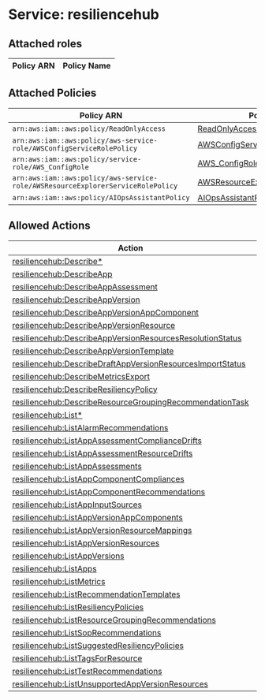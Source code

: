 # Service: resiliencehub

## Attached roles

| Policy ARN | Policy Name |
|------------|-------------|
## Attached Policies

| Policy ARN | Policy Name |
|------------|-------------|
| `arn:aws:iam::aws:policy/ReadOnlyAccess` | [ReadOnlyAccess](../policies.md#readonlyaccess) |
| `arn:aws:iam::aws:policy/aws-service-role/AWSConfigServiceRolePolicy` | [AWSConfigServiceRolePolicy](../policies.md#awsconfigservicerolepolicy) |
| `arn:aws:iam::aws:policy/service-role/AWS_ConfigRole` | [AWS_ConfigRole](../policies.md#aws_configrole) |
| `arn:aws:iam::aws:policy/aws-service-role/AWSResourceExplorerServiceRolePolicy` | [AWSResourceExplorerServiceRolePolicy](../policies.md#awsresourceexplorerservicerolepolicy) |
| `arn:aws:iam::aws:policy/AIOpsAssistantPolicy` | [AIOpsAssistantPolicy](../policies.md#aiopsassistantpolicy) |

## Allowed Actions

| Action | Service |
|--------|---------|
| [resiliencehub:Describe*](../actions.md#resiliencehub:describeall) | resiliencehub |
| [resiliencehub:DescribeApp](../actions.md#resiliencehub:describeapp) | resiliencehub |
| [resiliencehub:DescribeAppAssessment](../actions.md#resiliencehub:describeappassessment) | resiliencehub |
| [resiliencehub:DescribeAppVersion](../actions.md#resiliencehub:describeappversion) | resiliencehub |
| [resiliencehub:DescribeAppVersionAppComponent](../actions.md#resiliencehub:describeappversionappcomponent) | resiliencehub |
| [resiliencehub:DescribeAppVersionResource](../actions.md#resiliencehub:describeappversionresource) | resiliencehub |
| [resiliencehub:DescribeAppVersionResourcesResolutionStatus](../actions.md#resiliencehub:describeappversionresourcesresolutionstatus) | resiliencehub |
| [resiliencehub:DescribeAppVersionTemplate](../actions.md#resiliencehub:describeappversiontemplate) | resiliencehub |
| [resiliencehub:DescribeDraftAppVersionResourcesImportStatus](../actions.md#resiliencehub:describedraftappversionresourcesimportstatus) | resiliencehub |
| [resiliencehub:DescribeMetricsExport](../actions.md#resiliencehub:describemetricsexport) | resiliencehub |
| [resiliencehub:DescribeResiliencyPolicy](../actions.md#resiliencehub:describeresiliencypolicy) | resiliencehub |
| [resiliencehub:DescribeResourceGroupingRecommendationTask](../actions.md#resiliencehub:describeresourcegroupingrecommendationtask) | resiliencehub |
| [resiliencehub:List*](../actions.md#resiliencehub:listall) | resiliencehub |
| [resiliencehub:ListAlarmRecommendations](../actions.md#resiliencehub:listalarmrecommendations) | resiliencehub |
| [resiliencehub:ListAppAssessmentComplianceDrifts](../actions.md#resiliencehub:listappassessmentcompliancedrifts) | resiliencehub |
| [resiliencehub:ListAppAssessmentResourceDrifts](../actions.md#resiliencehub:listappassessmentresourcedrifts) | resiliencehub |
| [resiliencehub:ListAppAssessments](../actions.md#resiliencehub:listappassessments) | resiliencehub |
| [resiliencehub:ListAppComponentCompliances](../actions.md#resiliencehub:listappcomponentcompliances) | resiliencehub |
| [resiliencehub:ListAppComponentRecommendations](../actions.md#resiliencehub:listappcomponentrecommendations) | resiliencehub |
| [resiliencehub:ListAppInputSources](../actions.md#resiliencehub:listappinputsources) | resiliencehub |
| [resiliencehub:ListAppVersionAppComponents](../actions.md#resiliencehub:listappversionappcomponents) | resiliencehub |
| [resiliencehub:ListAppVersionResourceMappings](../actions.md#resiliencehub:listappversionresourcemappings) | resiliencehub |
| [resiliencehub:ListAppVersionResources](../actions.md#resiliencehub:listappversionresources) | resiliencehub |
| [resiliencehub:ListAppVersions](../actions.md#resiliencehub:listappversions) | resiliencehub |
| [resiliencehub:ListApps](../actions.md#resiliencehub:listapps) | resiliencehub |
| [resiliencehub:ListMetrics](../actions.md#resiliencehub:listmetrics) | resiliencehub |
| [resiliencehub:ListRecommendationTemplates](../actions.md#resiliencehub:listrecommendationtemplates) | resiliencehub |
| [resiliencehub:ListResiliencyPolicies](../actions.md#resiliencehub:listresiliencypolicies) | resiliencehub |
| [resiliencehub:ListResourceGroupingRecommendations](../actions.md#resiliencehub:listresourcegroupingrecommendations) | resiliencehub |
| [resiliencehub:ListSopRecommendations](../actions.md#resiliencehub:listsoprecommendations) | resiliencehub |
| [resiliencehub:ListSuggestedResiliencyPolicies](../actions.md#resiliencehub:listsuggestedresiliencypolicies) | resiliencehub |
| [resiliencehub:ListTagsForResource](../actions.md#resiliencehub:listtagsforresource) | resiliencehub |
| [resiliencehub:ListTestRecommendations](../actions.md#resiliencehub:listtestrecommendations) | resiliencehub |
| [resiliencehub:ListUnsupportedAppVersionResources](../actions.md#resiliencehub:listunsupportedappversionresources) | resiliencehub |